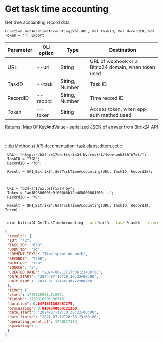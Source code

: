 ﻿---
sidebar_position: 4
---

# Get task time accounting
 Get time accounting record data



`Function GetTaskTimeAccounting(Val URL, Val TaskID, Val RecordID, Val Token = "") Export`

 | Parameter | CLI option | Type | Destination |
 |-|-|-|-|
 | URL | --url | String | URL of webhook or a Bitrix24 domain, when token used |
 | TaskID | --task | String, Number | Task ID |
 | RecordID | --record | String, Number | Time record ID |
 | Token | --token | String | Access token, when app auth method used |

 
 Returns: Map Of KeyAndValue - serialized JSON of answer from Bitrix24 API

<br/>

:::tip
Method at API documentation: [task.elapseditem.get](https://dev.1c-bitrix.ru/rest_help/tasks/task/elapseditem/get.php)
:::
<br/>


```bsl title="Code example"
 URL = "https://b24-ar17wx.bitrix24.by/rest/1/4swokunb3tk7h7dt/";
 TaskID = "728";
 RecordID = "76";
 
 Result = OPI_Bitrix24.GetTaskTimeAccounting(URL, TaskID, RecordID);
 
 
 
 URL = "b24-ar17wx.bitrix24.by";
 Token = "adf89366006e9f06006b12e400000001000...";
 RecordID = "78";
 
 Result = OPI_Bitrix24.GetTaskTimeAccounting(URL, TaskID, RecordID, Token);
```
	


```sh title="CLI command example"
 
 oint bitrix24 GetTaskTimeAccounting --url %url% --task %task% --record %record% --token %token%

```

```json title="Result"
{
 "result": {
 "ID": "42",
 "TASK_ID": "638",
 "USER_ID": "10",
 "COMMENT_TEXT": "Time spent on work",
 "SECONDS": "7200",
 "MINUTES": "120",
 "SOURCE": "2",
 "CREATED_DATE": "2024-06-12T17:36:21+00:00",
 "DATE_START": "2024-07-12T20:36:22+00:00",
 "DATE_STOP": "2024-07-12T20:36:22+00:00"
 },
 "time": {
 "start": 1720816583.31997,
 "finish": 1720816583.36716,
 "duration": 0.0471861362457275,
 "processing": 0.0187540054321289,
 "date_start": "2024-07-12T20:36:23+00:00",
 "date_finish": "2024-07-12T20:36:23+00:00",
 "operating_reset_at": 1720817183,
 "operating": 0
 }
}
```
